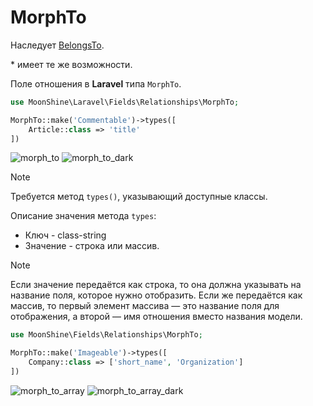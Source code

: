 # MorphTo

Наследует [BelongsTo](/docs/{{version}}/fields/belongs-to).

\* имеет те же возможности.

Поле отношения в **Laravel** типа `MorphTo`.

```php
use MoonShine\Laravel\Fields\Relationships\MorphTo;

MorphTo::make('Commentable')->types([
    Article::class => 'title'
])
```

![morph_to](https://raw.githubusercontent.com/moonshine-software/doc/3.x/resources/screenshots/morph_to.png#light)
![morph_to_dark](https://raw.githubusercontent.com/moonshine-software/doc/3.x/resources/screenshots/morph_to_dark.png#dark)

> [!NOTE]
> Требуется метод `types()`, указывающий доступные классы.

Описание значения метода `types`:

- Ключ - class-string<Model>
- Значение - строка или массив.

> [!NOTE]
> Если значение передаётся как строка, то она должна указывать на название поля, которое нужно отобразить.
> Если же передаётся как массив, то первый элемент массива — это название поля для отображения, а второй — имя отношения вместо названия модели.

```php
use MoonShine\Fields\Relationships\MorphTo;

MorphTo::make('Imageable')->types([
    Company::class => ['short_name', 'Organization']
])
```

![morph_to_array](https://raw.githubusercontent.com/moonshine-software/doc/3.x/resources/screenshots/morph_to_array.png#light)
![morph_to_array_dark](https://raw.githubusercontent.com/moonshine-software/doc/3.x/resources/screenshots/morph_to_array_dark.png#dark)

